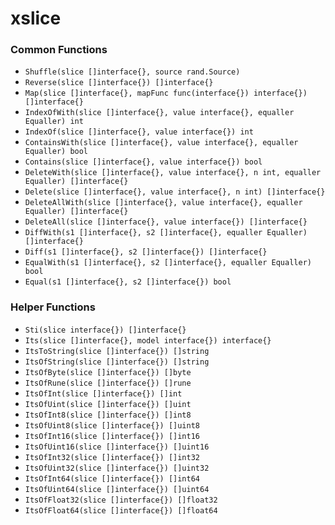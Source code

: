 # xslice

### Common Functions

+ `Shuffle(slice []interface{}, source rand.Source)`
+ `Reverse(slice []interface{}) []interface{}`
+ `Map(slice []interface{}, mapFunc func(interface{}) interface{}) []interface{}`
+ `IndexOfWith(slice []interface{}, value interface{}, equaller Equaller) int`
+ `IndexOf(slice []interface{}, value interface{}) int`
+ `ContainsWith(slice []interface{}, value interface{}, equaller Equaller) bool`
+ `Contains(slice []interface{}, value interface{}) bool`
+ `DeleteWith(slice []interface{}, value interface{}, n int, equaller Equaller) []interface{}`
+ `Delete(slice []interface{}, value interface{}, n int) []interface{}`
+ `DeleteAllWith(slice []interface{}, value interface{}, equaller Equaller) []interface{}`
+ `DeleteAll(slice []interface{}, value interface{}) []interface{}`
+ `DiffWith(s1 []interface{}, s2 []interface{}, equaller Equaller) []interface{}`
+ `Diff(s1 []interface{}, s2 []interface{}) []interface{}`
+ `EqualWith(s1 []interface{}, s2 []interface{}, equaller Equaller) bool`
+ `Equal(s1 []interface{}, s2 []interface{}) bool`

### Helper Functions

+ `Sti(slice interface{}) []interface{}`
+ `Its(slice []interface{}, model interface{}) interface{}`
+ `ItsToString(slice []interface{}) []string`
+ `ItsOfString(slice []interface{}) []string`
+ `ItsOfByte(slice []interface{}) []byte`
+ `ItsOfRune(slice []interface{}) []rune`
+ `ItsOfInt(slice []interface{}) []int`
+ `ItsOfUint(slice []interface{}) []uint`
+ `ItsOfInt8(slice []interface{}) []int8`
+ `ItsOfUint8(slice []interface{}) []uint8`
+ `ItsOfInt16(slice []interface{}) []int16`
+ `ItsOfUint16(slice []interface{}) []uint16`
+ `ItsOfInt32(slice []interface{}) []int32`
+ `ItsOfUint32(slice []interface{}) []uint32`
+ `ItsOfInt64(slice []interface{}) []int64`
+ `ItsOfUint64(slice []interface{}) []uint64`
+ `ItsOfFloat32(slice []interface{}) []float32`
+ `ItsOfFloat64(slice []interface{}) []float64`
